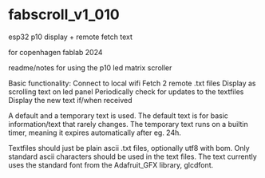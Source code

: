 # fabscroll_v1_010
 esp32 p10 display + remote fetch text

for copenhagen fablab 2024

readme/notes for using the p10 led matrix scroller

Basic functionality:
Connect to local wifi
Fetch 2 remote .txt files
Display as scrolling text on led panel
Periodically check for updates to the textfiles
Display the new text if/when received

A default and a temporary text is used. The default text is for basic information/text that rarely changes. The temporary text runs on a builtin timer, meaning it expires automatically after eg. 24h.


Textfiles should just be plain ascii .txt files, optionally utf8 with bom. Only standard ascii characters should be used in the text files. The text currently uses the standard font from the Adafruit_GFX library,  glcdfont.